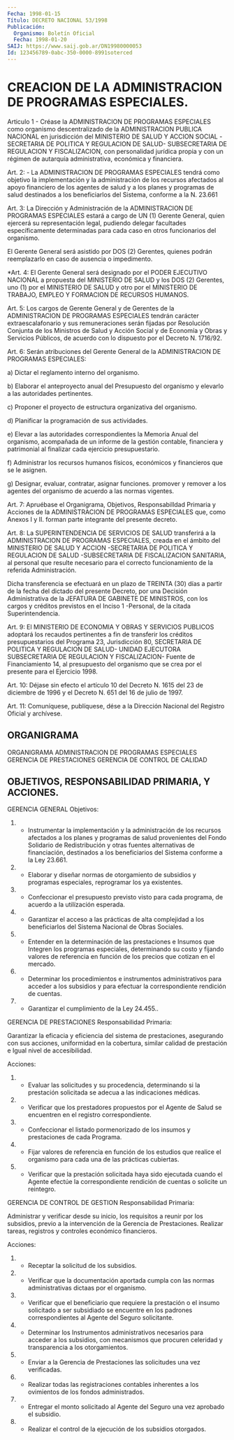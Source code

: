 ```yaml
---
Fecha: 1998-01-15
Título: DECRETO NACIONAL 53/1998
Publicación:
  Organismo: Boletín Oficial
  Fecha: 1998-01-20
SAIJ: https://www.saij.gob.ar/DN19980000053
Id: 123456789-0abc-350-0000-8991soterced
---
```

# CREACION DE LA ADMINISTRACION DE PROGRAMAS ESPECIALES.

<a id="1"></a>
Articulo 1 - Créase la ADMINISTRACION DE PROGRAMAS ESPECIALES como organismo descentralizado de la ADMINISTRACION PUBLICA NACIONAL en jurisdicción del MINISTERIO DE SALUD Y ACCION SOCIAL -SECRETARIA DE POLITICA Y REGULACION DE SALUD- SUBSECRETARIA DE REGULACION Y FISCALIZACION, con personalidad jurídica propia y con un régimen de autarquía administrativa, económica y financiera.

<a id="2"></a>
Art. 2: - La ADMINISTRACION DE PROGRAMAS ESPECIALES tendrá como objetivo la implementación y la administración de los recursos afectados al apoyo financiero de los agentes de salud y a los planes y programas de salud destinados a los beneficiarlos del Sistema, conforme a la N. 23.661

<a id="3"></a>
Art. 3: La Dirección y Administración de la ADMINISTRACION DE PROGRAMAS ESPECIALES estará a cargo de UN (1) Gerente General, quien ejercerá su representación legal, pudiendo delegar facultades específicamente determinadas para cada caso en otros funcionarios del organismo.

El Gerente General será asistido por DOS (2) Gerentes, quienes podrán reemplazarlo en caso de ausencia o impedimento.

<a id="4"></a>
*Art. 4: El Gerente General será designado por el PODER EJECUTIVO NACIONAL a propuesta del MINISTERIO DE SALUD y los DOS (2) Gerentes, uno (1) por el MINISTERIO DE SALUD y otro por el MINISTERIO DE TRABAJO, EMPLEO Y FORMACION DE RECURSOS HUMANOS.

<a id="5"></a>
Art. 5: Los cargos de Gerente General y de Gerentes de la ADMINISTRACION DE PROGRAMAS ESPECIALES tendrán carácter extraescalafonario y sus remuneraciones serán fijadas por Resolución Conjunta de los Ministros de Salud y Acción Social y de Economía y Obras y Servicios Públicos, de acuerdo con lo dispuesto por el Decreto N. 1716/92.

<a id="6"></a>
Art. 6: Serán atribuciones del Gerente General de la ADMINISTRACION DE PROGRAMAS ESPECIALES:

a) Dictar el reglamento interno del organismo.

b) Elaborar el anteproyecto anual del Presupuesto del organismo y elevarlo a las autoridades pertinentes.

c) Proponer el proyecto de estructura organizativa del organismo.

d) Planificar la programación de sus actividades.

e) Elevar a las autoridades correspondientes la Memoria Anual del organismo, acompañada de un informe de la gestión contable, financiera y patrimonial al finalizar cada ejercicio presupuestario.

f) Administrar los recursos humanos físicos, económicos y financieros que se le asignen.

g) Designar, evaluar, contratar, asignar funciones. promover y remover a los agentes del organismo de acuerdo a las normas vigentes.

<a id="7"></a>
Art. 7: Apruébase el Organigrama, Objetivos, Responsabilldad Primaria y Acciones de la ADMINISTRACION DE PROGRAMAS ESPECIALES que, como Anexos I y II. forman parte integrante del presente decreto.

<a id="8"></a>
Art. 8: La SUPERINTENDENCIA DE SERVICIOS DE SALUD transferirá a la ADMINISTRACION DE PROGRAMAS ESPECIALES, creada en el ámbito del MINISTERIO DE SALUD Y ACCION -SECRETARIA DE POLITICA Y REGULACION DE SALUD -SUBSECRETARIA DE FISCALIZACION SANITARIA, al personal que resulte necesario para el correcto funcionamiento de la referida Administración.

Dicha transferencia se efectuará en un plazo de TREINTA (30) días a partir de la fecha del dictado del presente Decreto, por una Decisión Administrativa de la JEFATURA DE GABINETE DE MINISTROS, con los cargos y créditos previstos en el Inciso 1 -Personal, de la citada Superintendencia.

<a id="9"></a>
Art. 9: El MINISTERIO DE ECONOMIA  Y  OBRAS  Y  SERVICIOS PUBLICOS adoptará los recaudos pertinentes a fin de transferir  los créditos presupuestarios  del  Programa  23, Jurisdicción 80, SECRETARIA  DE POLITICA Y REGULACION DE SALUD- UNIDAD  EJECUTORA  SUBSECRETARIA DE REGULACION  Y  FISCALIZACION-  Fuente  de  Financiamiento   14,  al presupuesto  del  organismo  que  se  crea  por el presente para el Ejercicio 1998.

<a id="10"></a>
Art. 10: Déjase sin efecto el artículo 10 del Decreto N. 1615 del 23 de diciembre de 1996 y el Decreto N. 651 del 16 de julio de 1997.

<a id="11"></a>
Art.  11: Comuníquese, publíquese,  dése  a  la Dirección Nacional del Registro Oficial y archívese.

## ORGANIGRAMA

ORGANIGRAMA                ADMINISTRACION DE PROGRAMAS ESPECIALES   GERENCIA DE PRESTACIONES          GERENCIA DE CONTROL DE CALIDAD

## OBJETIVOS, RESPONSABILIDAD PRIMARIA, Y ACCIONES.

GERENCIA GENERAL Objetivos:

1. - Instrumentar la implementación y la administración de los recursos afectados a los planes y programas de salud provenientes del Fondo Solidario de Redistribución y otras fuentes alternativas de financiación, destinados a los beneficiarios del Sistema conforme a la Ley 23.661.

2. - Elaborar y diseñar normas de otorgamiento de subsidios y programas especiales, reprogramar los ya existentes.

3. - Confeccionar el presupuesto previsto visto para cada programa, de acuerdo a la utilízación esperada.

4. - Garantizar el acceso a las prácticas de alta complejidad a los beneficiarlos del Sistema Nacional de Obras Sociales.

5. - Entender en la determinación de las prestaciones e Insumos que Integren los programas especiales, determinando su costo y fijando valores de referencia en función de los precios que cotizan en el mercado.

6. - Determinar los procedimientos e instrumentos administrativos para acceder a los subsidios y para efectuar la correspondiente rendición de cuentas.

7. - Garantizar el cumplimiento de la Ley 24.455..

GERENCIA DE PRESTACIONES Responsabilidad Primaria:

Garantizar la eficacia y eficiencia del sistema de prestaciones, asegurando con sus acciones, uniformidad en la cobertura, similar calidad de prestación e Igual nivel de accesibilidad.

Acciones:

1. - Evaluar las solicitudes y su procedencia, determinando si la prestación solicitada se adecua a las indicaciones médicas.

2. - Verificar que los prestadores propuestos por el Agente de Salud se encuentren en el registro correspondiente.

3. - Confeccionar el listado pormenorizado de los insumos y prestaciones de cada Programa.

4. - Fijar valores de referencia en función de los estudios que realice el organismo para cada una de las prácticas cubiertas.

5. - Verificar que la prestación solicitada haya sido ejecutada cuando el Agente efectúe la correspondiente rendición de cuentas o solicite un reintegro.

GERENCIA DE CONTROL DE GESTION Responsabilidad Primaria:

Administrar y verificar desde su inicio, los requisitos a reunir por los subsidios, previo a la intervención de la Gerencia de Prestaciones. Realizar tareas, registros y controles económico financieros.

Acciones:

1. - Receptar la solicitud de los subsidios.

2. - Verificar que la documentación aportada cumpla con las normas administrativas dictaas por el organismo.

3. - Verificar que el beneficiario que requiere la prestación o el insumo solicitado a ser subsidiado se encuentre en los padrones correspondientes al Agente del Seguro solicitante.

4. - Determinar los Instrumentos administrativos necesarios para acceder a los subsidios, con mecanismos que procuren celeridad y transparencia a los otorgamientos.

5. - Enviar a la Gerencia de Prestaciones las solicitudes una vez verificadas.

6. - Realizar todas las registraciones contables inherentes a los ovimientos de los fondos administrados.

7. - Entregar el monto solicitado al Agente del Seguro una vez aprobado el subsidio.

8. - Realizar el control de la ejecución de los subsidios otorgados.